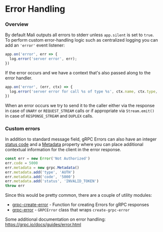 # Error Handling

### Overview

By default Mali outputs all errors to stderr unless `app.silent` is set to `true`.
To perform custom error-handling logic such as centralized logging you can add an
`'error'` event listener:

```js
app.on('error', err => {
  log.error('server error', err);
})
```

If the error occurs and we have a context that's also passed along to the error handler.

```js
app.on('error', (err, ctx) => {
  log.error('server error for call %s of type %s', ctx.name, ctx.type, err);
})
```

When an error occurs we try to send it to the caller either via the response in case
of `UNARY` or `REQUEST_STREAM` calls or if appropriate via `Stream.emit()` in case
of `RESPONSE_STREAM` and `DUPLEX` calls.

### Custom errors

In addition to standard message field, gRPC Errors can also have an integer
[status code](https://github.com/grpc/grpc/blob/master/doc/statuscodes.md) and
a [Metadata](http://www.grpc.io/grpc/node/module-src_metadata-Metadata.html) property
where you can place additional contextual information for the client in the error response.

```js
const err = new Error('Not Authorized')
err.code = 5000
err.metadata = new grpc.Metadata()
err.metadata.add('type', 'AUTH')
err.metadata.add('code', '5000')
err.metadata.add('status', 'INVALID_TOKEN')
throw err
```

Since this would be pretty common, there are a couple of utility modules:

* [grpc-create-error](https://github.com/bojand/grpc-create-error) - Function for creating Errors for gRPC responses
* [grpc-error](https://github.com/bojand/grpc-error) - `GRPCError` class that wraps `create-grpc-error`

Some additional documentation on error handling: https://grpc.io/docs/guides/error.html
